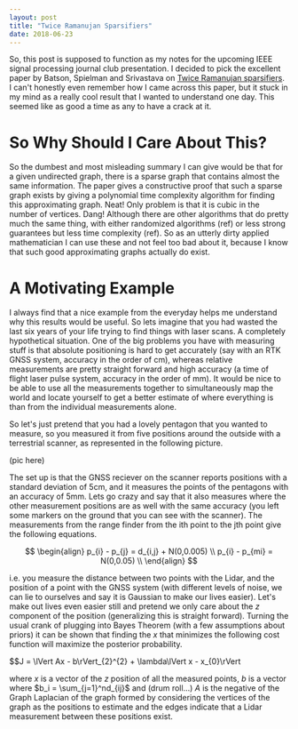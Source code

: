 ```yaml
---
layout: post
title: "Twice Ramanujan Sparsifiers"
date: 2018-06-23
---
```


So, this post is supposed to function as my notes for the upcoming IEEE signal 
processing journal club presentation. I decided to pick the excellent paper by
Batson, Spielman and Srivastava on [Twice Ramanujan sparsifiers](https://arxiv.org/abs/0808.0163).
I can't honestly even remember how I came across this paper, but it stuck in my mind
as a really cool result that I wanted to understand one day. This seemed like as good a time as any
to have a crack at it.

# So Why Should I Care About This?

So the dumbest and most misleading summary I can give would be that for a given undirected graph, 
there is a sparse graph that contains almost the same information. The paper gives a constructive
proof that such a sparse graph exists by giving a polynomial time complexity algorithm for finding 
this approximating graph. Neat! Only problem is that it is cubic in the number of vertices. Dang!
Although there are other algorithms that do pretty much the same thing, with either randomized 
algorithms (ref) or less strong guarantees but less time complexity (ref). So as an utterly dirty applied
mathematician I can use these and not feel too bad about it, because I know that such good approximating 
graphs actually do exist.

# A Motivating Example

I always find that a nice example from the everyday helps me understand why this results would be useful. 
So lets imagine that you had wasted the last six years of your life trying to find things with laser scans. 
A completely hypothetical situation. One of the big problems you have with measuring stuff is that absolute 
positioning is hard to get accurately (say with an RTK GNSS system, accuracy in the order of cm), whereas 
relative measurements are pretty straight forward and high accuracy (a time of flight laser pulse system, 
accuracy in the order of mm). It would be nice to be able to use all the measurements together to simultaneously 
map the world and locate yourself to get a better estimate of where everything is than from the individual 
measurements alone. 

So let's just pretend that you had a lovely pentagon that you wanted to measure, so you measured it from five positions 
around the outside with a terrestrial scanner, as represented in the following picture.

(pic here)

The set up is that the GNSS reciever on the scanner reports positions with a standard deviation of 5cm, and it measures 
the points of the pentagons with an accuracy of 5mm. Lets go crazy and say that it also measures where the 
other measurement positions are as well with the same accuracy (you left some markers on the ground that you 
can see with the scanner). The measurements from the range finder from the ith point to the jth point give
the following equations.

$$
\begin{align}
p_{i} - p_{j} = d_{i,j} + N(0,0.005) \\
p_{i} - p_{mi} = N(0,0.05) \\
\end{align}
$$

i.e. you measure the distance between two points with the Lidar, and the position of a point with the GNSS system (with 
different levels of noise, we can lie to ourselves and say it is Gaussian to make our lives easier). Let's make out lives 
even easier still and pretend we only care about the $z$ component of the position (generalizing this is straight forward). 
Turning the usual crank of plugging into Bayes Theorem (with a few assumptions about priors) it can be shown that finding 
the $x$ that minimizes the following cost function will maximize the posterior probability.

$$J = \lVert Ax - b\rVert_{2}^{2} + \lambda\lVert x - x_{0}\rVert

where $x$ is a vector of the $z$ position of all the measured points, $b$ is a vector where $b_i = \sum_{j=1}^nd_{ij}$ and
 (drum roll...) $A$ is the negative of the Graph Laplacian of the graph formed by considering the vertices of the graph as 
the positions to estimate and the edges indicate that a Lidar measurement between these positions exist.


